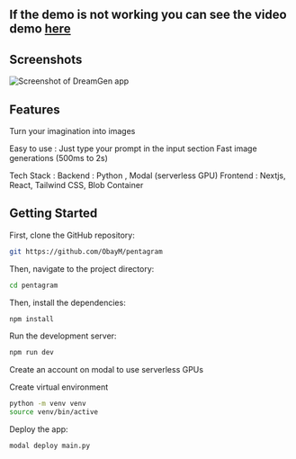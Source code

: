 ## If the demo is not working you can see the video demo [here](https://www.youtube.com/watch?v=GFeqw68_C5s)

## Screenshots

<img src="https://cloud-46hrijgkb-hack-club-bot.vercel.app/0image.png" alt="Screenshot of DreamGen app">

## Features
Turn your imagination into images

Easy to use : Just type your prompt in the input section
Fast image generations (500ms to 2s)

Tech Stack :
Backend : Python , Modal (serverless GPU)
Frontend : Nextjs, React, Tailwind CSS, Blob Container

## Getting Started

First, clone the GitHub repository:

```bash
git https://github.com/ObayM/pentagram
```

Then, navigate to the project directory:

```bash
cd pentagram
```

Then, install the dependencies:

```bash
npm install
```

Run the development server:

```bash
npm run dev
```
Create an account on modal to use serverless GPUs

Create virtual environment
```bash
python -m venv venv
source venv/bin/active 
```

Deploy the app:
```bash
modal deploy main.py
```